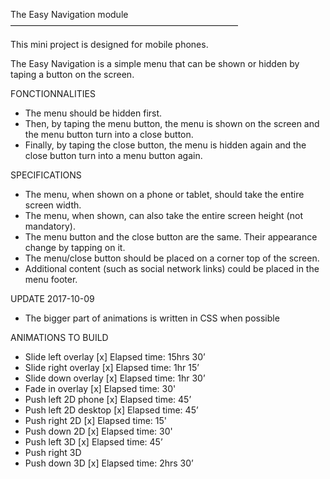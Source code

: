 The Easy Navigation module
——————————————————————————

This mini project is designed for mobile phones.

The Easy Navigation is a simple menu that can be shown or hidden by taping a button on the screen.

FONCTIONNALITIES

- The menu should be hidden first.
- Then, by taping the menu button, the menu is shown on the screen and the menu button turn into a close button.
- Finally, by taping the close button, the menu is hidden again and the close button turn into a menu button again.

SPECIFICATIONS

- The menu, when shown on a phone or tablet, should take the entire screen width.
- The menu, when shown, can also take the entire screen height (not mandatory).
- The menu button and the close button are the same. Their appearance change by tapping on it.
- The menu/close button should be placed on a corner top of the screen.
- Additional content (such as social network links) could be placed in the menu footer.

UPDATE 2017-10-09

- The bigger part of animations is written in CSS when possible

ANIMATIONS TO BUILD

- Slide left overlay [x] Elapsed time: 15hrs 30’
- Slide right overlay [x] Elapsed time: 1hr 15’
- Slide down overlay [x] Elapsed time: 1hr 30’
- Fade in overlay [x] Elapsed time: 30'
- Push left 2D phone [x] Elapsed time: 45’
- Push left 2D desktop [x] Elapsed time: 45’
- Push right 2D [x] Elapsed time: 15'
- Push down 2D [x] Elapsed time: 30'
- Push left 3D [x] Elapsed time: 45’
- Push right 3D
- Push down 3D [x] Elapsed time: 2hrs 30’
